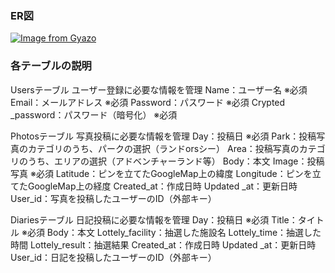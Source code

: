 ### ER図
[![Image from Gyazo](https://i.gyazo.com/0f2b00f53adf584ce5c4dd77067601ad.png)](https://gyazo.com/0f2b00f53adf584ce5c4dd77067601ad)

### 各テーブルの説明
Usersテーブル
 ユーザー登録に必要な情報を管理
  Name：ユーザー名 ※必須
  Email：メールアドレス ※必須
  Password：パスワード ※必須
  Crypted _password：パスワード（暗号化） ※必須

Photosテーブル
 写真投稿に必要な情報を管理
  Day：投稿日 ※必須
  Park：投稿写真のカテゴリのうち、パークの選択（ランドorsシー）
  Area：投稿写真のカテゴリのうち、エリアの選択（アドベンチャーランド等）
  Body：本文
  Image：投稿写真 ※必須
  Latitude：ピンを立てたGoogleMap上の緯度
  Longitude：ピンを立てたGoogleMap上の経度
  Created_at：作成日時
  Updated _at：更新日時
  User_id：写真を投稿したユーザーのID（外部キー）

Diariesテーブル
 日記投稿に必要な情報を管理
  Day：投稿日 ※必須
  Title：タイトル ※必須
  Body：本文
  Lottely_facility：抽選した施設名
  Lottely_time：抽選した時間
  Lottely_result：抽選結果
  Created_at：作成日時
  Updated _at：更新日時
  User_id：日記を投稿したユーザーのID（外部キー）